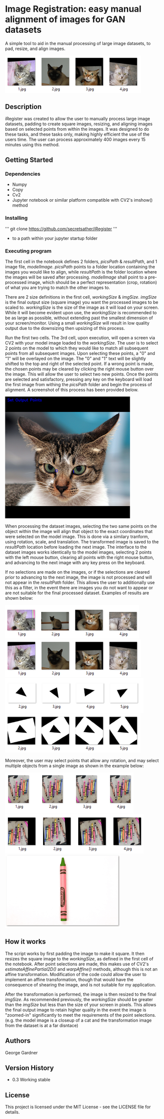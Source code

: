 # Image Registration: easy manual alignment of images for GAN datasets

A simple tool to aid in the manual processing of large image datasets, to pad, resize, and align images.

![cats aligned](/examples/cats/aligned.png)

## Description

iRegister was created to allow the user to manually process large image datasets, padding to create square images, resizing, and aligning images based on selected points from within the images. It was designed to do these tasks, and these tasks only, making highly efficient the use of the users time. The user can process approximately 400 images every 15 minutes using this method. 

## Getting Started

### Dependencies

* Numpy
* Copy
* Cv2
* Jupyter notebook or similar platform compatible with CV2's imshow() method

### Installing

''' git clone https://github.com/secretsather/iRegister ''' 
* to a path within your jupyter startup folder

### Executing program

The first cell in the notebook defines 2 folders, *picsPath* & *resultPath*, and 1 image file, *modelImage*. *picsPath* points to a folder location containing the images you would like to align, while *resultPath* is the folder location where the images will be saved after processing. *modelImage* shall point to a pre-processed image, which should be a perfect representation (crop, rotation) of what you are trying to match the other images to. 

There are 2 size definitions in the first cell, *workingSize* & *imgSize*. *imgSize* is the final output size (square image) you want the processed images to be scaled to. *workingSize* is the size of the image as it will load on your screen. While it will become evident upon use, the *workingSize* is recommended to be as large as possible, without extending past the smallest dimension of your screen/monitor. Using a small *workingSize* will result in low quality output due to the downsizing then upsizing of this process.

Run the first two cells. The 3rd cell, upon execution, will open a screen via CV2 with your model image loaded to the *workingSize*. The user is to select 2 points on the model to which they would like to match all subsequent points from all subsequent images. Upon selecting these points, a "0" and "1" will be overlayed on the image. The "0" and "1" text will be slightly shifted to the top and right of the selected point. If a wrong point is made, the chosen points may be cleared by clicking the right mouse button over the image. This will allow the user to select two new points. Once the points are selected and satisfactory, pressing any key on the keyboard will load the first image from withing the *picsPath* folder and begin the process of alignment. A screenshot of this process has been provided below. 

![Screencap](/examples/cats/screenshot.png)

When processing the dataset images, selecting the two same points on the object within the image will align that object to the exact coordinates that were selected on the model image. This is done via a similary tranform, using rotation, scale, and translation. The transformed image is saved to the *resultPath* location before loading the next image. The interface to the dataset images works identically to the model images, selecting 2 points with the left mouse button, clearing all points with the right mouse button, and advancing to the next image with any key press on the keyboard. 

If no selections are made on the images, or if the selections are cleared prior to advancing to the next image, the image is not processed and will not appear in the *resultPath* folder. This allows the user to additionally use this as a filter, in the event there are images you do not want to appear or are not suitable for the final processed dataset. Examples of results are shown below: 

![](/examples/cats/unaligned.png)
![](/examples/cats/aligned.png)
![](/examples/triangles/unaligned.png)
![](/examples/triangles/aligned.png)

Moreover, the user may select points that allow any rotation, and may select multiple objects from a single image as shown in the example below: 

![](/examples/crayons/unaligned.png)
![](/examples/crayons/aligned.png)
![](/examples/crayons/Animation.gif)

## How it works

The script works by first padding the image to make it square. It then resizes the square image to the *workingSize*, as defined in the first cell of the notebook. After point selections are made, this makes use of CV2's *estimateAffinePartial2D()* and *warpAffine()* methods, although this is not an affine transformation. Modification of the code could allow the user to implement an affine transformation, though that would have the consequence of shearing the image, and is not suitable for my application.

After the transformation is performed, the image is then resized to the final *imgSize*. As recommended previously, the *workingSize* should be greater than the *imgSize* but less than the size of your screen in pixels. This allows the final output image to retain higher quality in the event the image is "zoomed-in" significantly to meet the requirements of the point selections. (e.g. the model image is a closeup of a cat and the transformation image from the dataset is at a far disntace) 

## Authors

George Gardner

## Version History

* 0.3 Working stable

## License

This project is licensed under the MIT License - see the LICENSE file for details.
